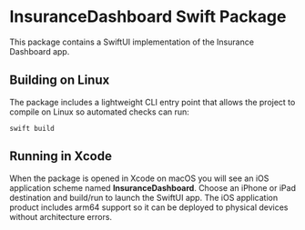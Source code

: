 # InsuranceDashboard Swift Package

This package contains a SwiftUI implementation of the Insurance Dashboard app.

## Building on Linux

The package includes a lightweight CLI entry point that allows the project to
compile on Linux so automated checks can run:

```
swift build
```

## Running in Xcode

When the package is opened in Xcode on macOS you will see an iOS application
scheme named **InsuranceDashboard**. Choose an iPhone or iPad destination and
build/run to launch the SwiftUI app. The iOS application product includes arm64
support so it can be deployed to physical devices without architecture errors.